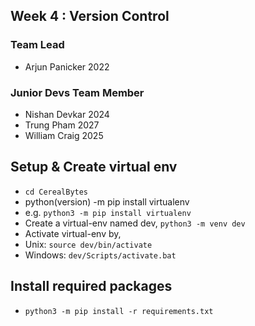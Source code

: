 ## Week 4 : Version Control

### Team Lead
- Arjun Panicker 2022

### Junior Devs Team Member
- Nishan Devkar 2024
- Trung Pham 2027
- William Craig 2025

## Setup & Create virtual env
- `cd CerealBytes`
- python(version) -m pip install virtualenv
- e.g. `python3 -m pip install virtualenv`
- Create a virtual-env named dev, `python3 -m venv dev`
- Activate virtual-env by, 
- Unix: `source dev/bin/activate`
- Windows: `dev/Scripts/activate.bat`


## Install required packages

- `python3 -m pip install -r requirements.txt`



